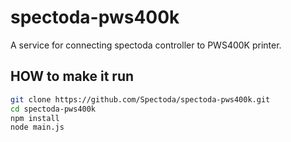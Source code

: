 # spectoda-pws400k
A service for connecting spectoda controller to PWS400K printer.

## HOW to make it run
```bash
git clone https://github.com/Spectoda/spectoda-pws400k.git
cd spectoda-pws400k
npm install
node main.js
```
